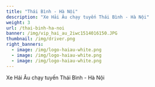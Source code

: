 ```yaml
---
title: "Thái Bình - Hà Nội"
description: "Xe Hải Âu chạy tuyến Thái Bình - Hà Nội"
weight: 3
url: /thai-binh-ha-noi
banner: /img/vip_hai_au_2iwc1514016150.JPG
thumbnail: /img/driver.png
right_banners:
  - image: /img/logo-haiau-white.png
  - image: /img/logo-haiau-white.png
  - image: /img/logo-haiau-white.png
---
```

Xe Hải Âu chạy tuyến Thái Bình - Hà Nội